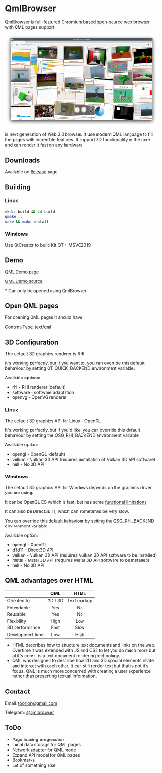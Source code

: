 # QmlBrowser

QmlBrowser is full-featured Chromium based open-source web browser
with QML pages support.

![QmlBrowser is full-featured Chromium based open-source web browser with QML pages support](preview.png)

is next generation of Web 3.0 browser.
It use modern QML language to fill the pages with incredible features.
It support 3D functionality in the core and can render it fast on any hardware.

## Downloads

Available on [Release](https://github.com/Toorion/qml-browser/releases) page

## Building

### Linux
```sh
mkdir build && cd build
qmake ..
make && make install
```

### Windows

Use QtCreator to build 
Kit QT + MSVC2019

## Demo

[QML Demo page](http://demo.qbqsoft.com)

[QML Demo source](https://github.com/Toorion/qml-browser-demo)

\* Can only be opened using QmlBrowser

## Open QML pages

For opening QML pages it should have 

Content-Type: text/qml

## 3D Configuration

The default 3D graphics renderer is RHI

It's working perfectly, but if you want to, you can override this default behaviour by setting QT_QUICK_BACKEND environment variable.

Available options:

* rhi - RHI renderer (default)
* software - software adaptation
* openvg - OpenVG renderer

### Linux

The default 3D graphics API for Linux - OpenGL

It's working perfectly, but if you'd like, you can override this default behaviour by setting the QSG_RHI_BACKEND environment variable

Available option:

* opengl - OpenGL (default)
* vulkan - Vulkan 3D API (requires installation of Vulkan 3D API software)
* null - No 3D API

### Windows

The default 3D graphics API for Windows depends on the graphics driver you are using. 

It can be OpenGL ES (which is fast, but has some [functional limitations](https://doc.qt.io/qt-6/qtquick3d-requirements.html#opengl-es-2-0-support)

It can also be Direct3D 11, which can sometimes be very slow.

You can override this default behaviour by setting the QSG_RHI_BACKEND environment variable

Available option:

* opengl - OpenGL
* d3d11 - Direct3D API
* vulkan - Vulkan 3D API (requires Vulkan 3D API software to be installed)
* metal - Metal 3D API (requires Metal 3D API software to be installed)
* null - No 3D API

## QML advantages over HTML

|           |QML              |  HTML   |
|:----------|:---------------:|:-------:|
| Oriented to |  2D / 3D | Text markup |
| Extendable |  Yes | No |
| Reusable |  Yes | No |
| Flexibility | High | Low |
| 3D performance | Fast | Slow |
| Development time |  Low | High |


* HTML describes how to structure text documents and links on the web. Overtime it was extended with JS and CSS to let you do much more but at it's core it is a text document rendering technology.
* QML was designed to describe how 2D and 3D spacial elements relate and interact with each other. It can still render text but that is not it's focus. QML is much more concerned with creating a user experience rather than presenting textual information.

## Contact

Email: <toorion@gmail.com>

Telegram: [@qmlbrowser](https://t.me/qmlbrowser)

## ToDo

- Page loading progressbar
- Local data storage for QML pages
- Network adapter for QML mode
- Expand API model for QML pages
- Bookmarks
- Lot of something else 
